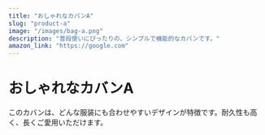 ```yaml
---
title: "おしゃれなカバンA"
slug: "product-a"
image: "/images/bag-a.png"
description: "普段使いにぴったりの、シンプルで機能的なカバンです。"
amazon_link: "https://google.com"
---
```


# おしゃれなカバンA

このカバンは、どんな服装にも合わせやすいデザインが特徴です。耐久性も高く、長くご愛用いただけます。